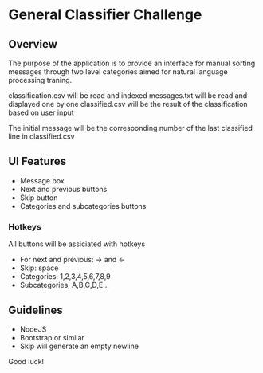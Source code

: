 # General Classifier Challenge

## Overview

The purpose of the application is to provide an interface for manual sorting messages through two level categories aimed for natural language processing traning.

classification.csv will be read and indexed
messages.txt will be read and displayed one by one
classified.csv will be the result of the classification based on user input

The initial message will be the corresponding number of the last classified line in classified.csv 

## UI Features
- Message box
- Next and previous buttons
- Skip button
- Categories and subcategories buttons

### Hotkeys
All buttons will be assiciated with hotkeys

- For next and previous: → and ←
- Skip: space
- Categories: 1,2,3,4,5,6,7,8,9
- Subcategories, A,B,C,D,E...

## Guidelines
- NodeJS
- Bootstrap or similar
- Skip will generate an empty newline

Good luck!
